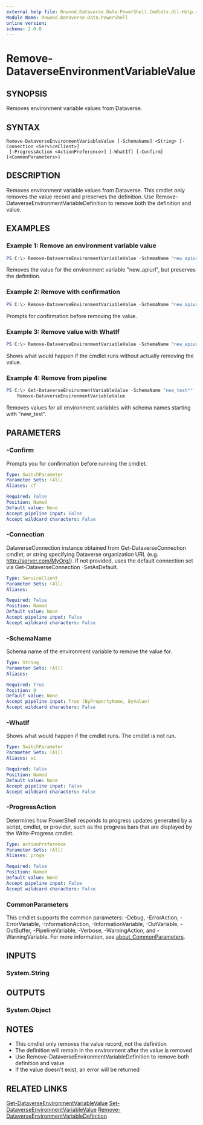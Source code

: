 ```yaml
---
external help file: Rnwood.Dataverse.Data.PowerShell.Cmdlets.dll-Help.xml
Module Name: Rnwood.Dataverse.Data.PowerShell
online version:
schema: 2.0.0
---
```


# Remove-DataverseEnvironmentVariableValue

## SYNOPSIS
Removes environment variable values from Dataverse.

## SYNTAX

```
Remove-DataverseEnvironmentVariableValue [-SchemaName] <String> [-Connection <ServiceClient>]
 [-ProgressAction <ActionPreference>] [-WhatIf] [-Confirm] [<CommonParameters>]
```

## DESCRIPTION
Removes environment variable values from Dataverse. This cmdlet only removes the value record and preserves the definition.
Use Remove-DataverseEnvironmentVariableDefinition to remove both the definition and value.

## EXAMPLES

### Example 1: Remove an environment variable value
```powershell
PS C:\> Remove-DataverseEnvironmentVariableValue -SchemaName "new_apiurl"
```

Removes the value for the environment variable "new_apiurl", but preserves the definition.

### Example 2: Remove with confirmation
```powershell
PS C:\> Remove-DataverseEnvironmentVariableValue -SchemaName "new_apiurl" -Confirm
```

Prompts for confirmation before removing the value.

### Example 3: Remove value with WhatIf
```powershell
PS C:\> Remove-DataverseEnvironmentVariableValue -SchemaName "new_apiurl" -WhatIf
```

Shows what would happen if the cmdlet runs without actually removing the value.

### Example 4: Remove from pipeline
```powershell
PS C:\> Get-DataverseEnvironmentVariableValue -SchemaName "new_test*" | 
    Remove-DataverseEnvironmentVariableValue
```

Removes values for all environment variables with schema names starting with "new_test".

## PARAMETERS

### -Confirm
Prompts you for confirmation before running the cmdlet.

```yaml
Type: SwitchParameter
Parameter Sets: (All)
Aliases: cf

Required: False
Position: Named
Default value: None
Accept pipeline input: False
Accept wildcard characters: False
```

### -Connection
DataverseConnection instance obtained from Get-DataverseConnection cmdlet, or string specifying Dataverse organization URL (e.g. http://server.com/MyOrg/). If not provided, uses the default connection set via Get-DataverseConnection -SetAsDefault.

```yaml
Type: ServiceClient
Parameter Sets: (All)
Aliases:

Required: False
Position: Named
Default value: None
Accept pipeline input: False
Accept wildcard characters: False
```

### -SchemaName
Schema name of the environment variable to remove the value for.

```yaml
Type: String
Parameter Sets: (All)
Aliases:

Required: True
Position: 0
Default value: None
Accept pipeline input: True (ByPropertyName, ByValue)
Accept wildcard characters: False
```

### -WhatIf
Shows what would happen if the cmdlet runs. The cmdlet is not run.

```yaml
Type: SwitchParameter
Parameter Sets: (All)
Aliases: wi

Required: False
Position: Named
Default value: None
Accept pipeline input: False
Accept wildcard characters: False
```

### -ProgressAction
Determines how PowerShell responds to progress updates generated by a script, cmdlet, or provider, such as the progress bars that are displayed by the Write-Progress cmdlet.

```yaml
Type: ActionPreference
Parameter Sets: (All)
Aliases: proga

Required: False
Position: Named
Default value: None
Accept pipeline input: False
Accept wildcard characters: False
```

### CommonParameters
This cmdlet supports the common parameters: -Debug, -ErrorAction, -ErrorVariable, -InformationAction, -InformationVariable, -OutVariable, -OutBuffer, -PipelineVariable, -Verbose, -WarningAction, and -WarningVariable. For more information, see [about_CommonParameters](http://go.microsoft.com/fwlink/?LinkID=113216).

## INPUTS

### System.String
## OUTPUTS

### System.Object
## NOTES
- This cmdlet only removes the value record, not the definition
- The definition will remain in the environment after the value is removed
- Use Remove-DataverseEnvironmentVariableDefinition to remove both definition and value
- If the value doesn't exist, an error will be returned

## RELATED LINKS

[Get-DataverseEnvironmentVariableValue](Get-DataverseEnvironmentVariableValue.md)
[Set-DataverseEnvironmentVariableValue](Set-DataverseEnvironmentVariableValue.md)
[Remove-DataverseEnvironmentVariableDefinition](Remove-DataverseEnvironmentVariableDefinition.md)
